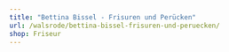 ```yaml
---
title: "Bettina Bissel - Frisuren und Perücken"
url: /walsrode/bettina-bissel-frisuren-und-peruecken/
shop: Friseur
---
```

